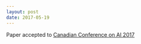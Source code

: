 ```yaml
---
layout: post
date: 2017-05-19
---
```


Paper accepted to [Canadian Conference on AI 2017](https://www.caiac.ca/en/conferences/canadianai-2017/home)